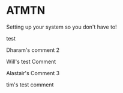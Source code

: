 # ATMTN

Setting up your system so you don't have to!

test

Dharam's comment 2

Will's test Comment

Alastair's Comment 3

tim's test comment
